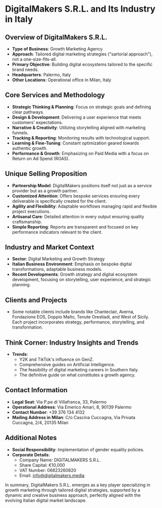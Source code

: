 # DigitalMakers S.R.L. and Its Industry in Italy

## Overview of DigitalMakers S.R.L.
- **Type of Business**: Growth Marketing Agency
- **Approach**: Tailored digital marketing strategies ("sartorial approach"), not a one-size-fits-all.
- **Primary Objective**: Building digital ecosystems tailored to the specific brand needs.
- **Headquarters**: Palermo, Italy
- **Other Locations**: Operational office in Milan, Italy

## Core Services and Methodology
- **Strategic Thinking & Planning**: Focus on strategic goals and defining clear pathways.
- **Design & Development**: Delivering a user experience that meets customers' expectations.
- **Narrative & Creativity**: Utilizing storytelling aligned with marketing funnels.
- **Tracking & Reporting**: Monitoring results with technological support.
- **Learning & Fine-Tuning**: Constant optimization geared towards authentic growth.
- **Performance & Growth**: Emphasizing on Paid Media with a focus on Return on Ad Spend (ROAS).

## Unique Selling Proposition
- **Partnership Model**: DigitalMakers positions itself not just as a service provider but as a growth partner.
- **Customized Attention**: Offers bespoke services ensuring every deliverable is specifically created for the client.
- **Agility and Flexibility**: Adaptable workflows managing rapid and flexible project executions.
- **Artisanal Care**: Detailed attention in every output ensuring quality craftsmanship.
- **Simple Reporting**: Reports are transparent and focused on key performance indicators relevant to the client.

## Industry and Market Context
- **Sector**: Digital Marketing and Growth Strategy
- **Italian Business Environment**: Emphasis on bespoke digital transformations, adaptable business models.
- **Recent Developments**: Growth strategy and digital ecosystem development, focusing on storytelling, user experience, and strategic planning.

## Clients and Projects
- Some notable clients include brands like Chanteclair, Averna, Fondazione EOS, Doppio Malto, Tenute Orestiadi, and West of Sicily. Each project incorporates strategy, performance, storytelling, and transformation.

## Think Corner: Industry Insights and Trends
- **Trends**:
  - Y2K and TikTok's influence on GenZ.
  - Comprehensive guides on Artificial Intelligence.
  - The feasibility of digital marketing careers in Southern Italy.
  - The definitive guide on what constitutes a growth agency.

## Contact Information
- **Legal Seat**: Via P.pe di Villafranca, 33, Palermo
- **Operational Address**: Via Emerico Amari, 8, 90139 Palermo
- **Contact Number**: +39 376 134 4132
- **Mailing Address in Milan**: C/o Cascina Cuccagna, Via Privata Cuccagna, 2/4, 20135 Milan

## Additional Notes
- **Social Responsibility**: Implementation of gender equality policies.
- **Corporate Details**: 
  - Company Name: DIGITALMAKERS S.R.L.
  - Share Capital: €10,000
  - VAT Number: 06823260820
  - Email: info@digitalmakers.media

In summary, DigitalMakers S.R.L. emerges as a key player specializing in growth marketing through tailored digital strategies, supported by a dynamic and creative business approach, perfectly aligned with the evolving Italian digital market landscape.